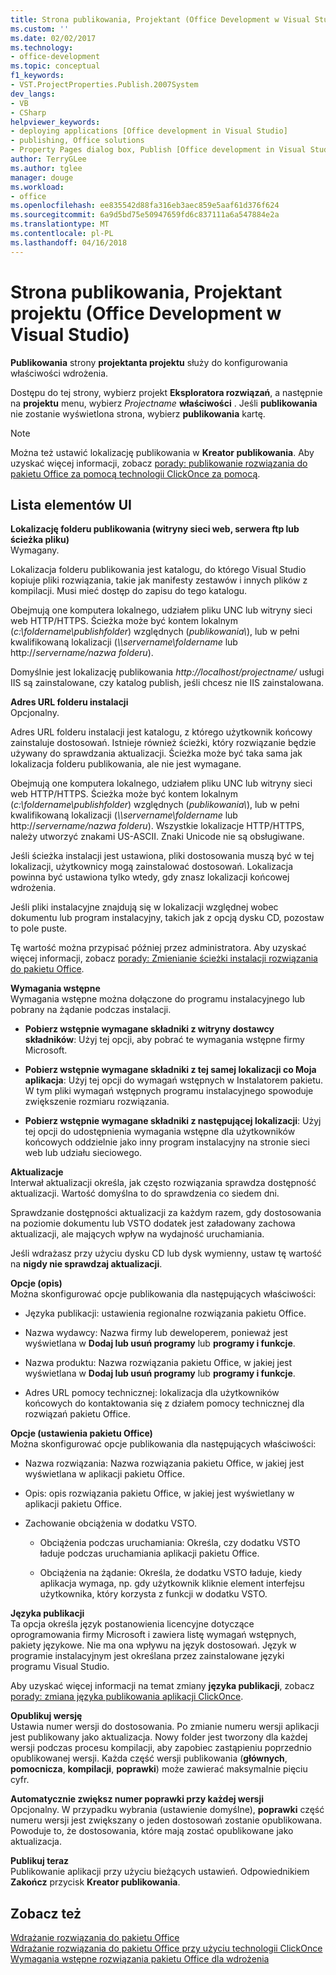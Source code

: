 ```yaml
---
title: Strona publikowania, Projektant (Office Development w Visual Studio) projektu | Dokumentacja firmy Microsoft
ms.custom: ''
ms.date: 02/02/2017
ms.technology:
- office-development
ms.topic: conceptual
f1_keywords:
- VST.ProjectProperties.Publish.2007System
dev_langs:
- VB
- CSharp
helpviewer_keywords:
- deploying applications [Office development in Visual Studio]
- publishing, Office solutions
- Property Pages dialog box, Publish [Office development in Visual Studio]
author: TerryGLee
ms.author: tglee
manager: douge
ms.workload:
- office
ms.openlocfilehash: ee835542d88fa316eb3aec859e5aaf61d376f624
ms.sourcegitcommit: 6a9d5bd75e50947659fd6c837111a6a547884e2a
ms.translationtype: MT
ms.contentlocale: pl-PL
ms.lasthandoff: 04/16/2018
---
```

# <a name="publish-page-project-designer-office-development-in-visual-studio"></a>Strona publikowania, Projektant projektu (Office Development w Visual Studio)
  **Publikowania** strony **projektanta projektu** służy do konfigurowania właściwości wdrożenia.  
  
 Dostępu do tej strony, wybierz projekt **Eksploratora rozwiązań**, a następnie na **projektu** menu, wybierz *Projectname* **właściwości** . Jeśli **publikowania** nie zostanie wyświetlona strona, wybierz **publikowania** kartę.  
  
> [!NOTE]  
>  Można też ustawić lokalizację publikowania w **Kreator publikowania**. Aby uzyskać więcej informacji, zobacz [porady: publikowanie rozwiązania do pakietu Office za pomocą technologii ClickOnce za pomocą](http://msdn.microsoft.com/en-us/2b6c247e-bc04-4ce4-bb64-c4e79bb3d5b8).  
  
## <a name="uielement-list"></a>Lista elementów UI  
 **Lokalizację folderu publikowania (witryny sieci web, serwera ftp lub ścieżka pliku)**  
 Wymagany.  
  
 Lokalizacja folderu publikowania jest katalogu, do którego Visual Studio kopiuje pliki rozwiązania, takie jak manifesty zestawów i innych plików z kompilacji. Musi mieć dostęp do zapisu do tego katalogu.  
  
 Obejmują one komputera lokalnego, udziałem pliku UNC lub witryny sieci web HTTP/HTTPS. Ścieżka może być kontem lokalnym (*c:\foldername\publishfolder*) względnych (*publikowania\\*), lub w pełni kwalifikowaną lokalizacji (*\\\servername\foldername* lub http://*servername/nazwa folderu*).  
  
 Domyślnie jest lokalizację publikowania *http://localhost/projectname/* usługi IIS są zainstalowane, czy katalog publish\, jeśli chcesz nie IIS zainstalowana.  
  
 **Adres URL folderu instalacji**  
 Opcjonalny.  
  
 Adres URL folderu instalacji jest katalogu, z którego użytkownik końcowy zainstaluje dostosowań. Istnieje również ścieżki, który rozwiązanie będzie używany do sprawdzania aktualizacji. Ścieżka może być taka sama jak lokalizacja folderu publikowania, ale nie jest wymagane.  
  
 Obejmują one komputera lokalnego, udziałem pliku UNC lub witryny sieci web HTTP/HTTPS. Ścieżka może być kontem lokalnym (*c:\foldername\publishfolder*) względnych (*publikowania\\*), lub w pełni kwalifikowaną lokalizacji (*\\\servername\foldername* lub http://*servername/nazwa folderu*). Wszystkie lokalizacje HTTP/HTTPS, należy utworzyć znakami US-ASCII. Znaki Unicode nie są obsługiwane.  
  
 Jeśli ścieżka instalacji jest ustawiona, pliki dostosowania muszą być w tej lokalizacji, użytkownicy mogą zainstalować dostosowań. Lokalizacja powinna być ustawiona tylko wtedy, gdy znasz lokalizacji końcowej wdrożenia.  
  
 Jeśli pliki instalacyjne znajdują się w lokalizacji względnej wobec dokumentu lub program instalacyjny, takich jak z opcją dysku CD, pozostaw to pole puste.  
  
 Tę wartość można przypisać później przez administratora. Aby uzyskać więcej informacji, zobacz [porady: Zmienianie ścieżki instalacji rozwiązania do pakietu Office](http://msdn.microsoft.com/en-us/d0eaa07b-2d72-4902-899f-2f9fb165b8fd).  
  
 **Wymagania wstępne**  
 Wymagania wstępne można dołączone do programu instalacyjnego lub pobrany na żądanie podczas instalacji.  
  
-   **Pobierz wstępnie wymagane składniki z witryny dostawcy składników**: Użyj tej opcji, aby pobrać te wymagania wstępne firmy Microsoft.  
  
-   **Pobierz wstępnie wymagane składniki z tej samej lokalizacji co Moja aplikacja**: Użyj tej opcji do wymagań wstępnych w Instalatorem pakietu. W tym pliki wymagań wstępnych programu instalacyjnego spowoduje zwiększenie rozmiaru rozwiązania.  
  
-   **Pobierz wstępnie wymagane składniki z następującej lokalizacji**: Użyj tej opcji do udostępnienia wymagania wstępne dla użytkowników końcowych oddzielnie jako inny program instalacyjny na stronie sieci web lub udziału sieciowego.  
  
 **Aktualizacje**  
 Interwał aktualizacji określa, jak często rozwiązania sprawdza dostępność aktualizacji. Wartość domyślna to do sprawdzenia co siedem dni.  
  
 Sprawdzanie dostępności aktualizacji za każdym razem, gdy dostosowania na poziomie dokumentu lub VSTO dodatek jest załadowany zachowa aktualizacji, ale mających wpływ na wydajność uruchamiania.  
  
 Jeśli wdrażasz przy użyciu dysku CD lub dysk wymienny, ustaw tę wartość na **nigdy nie sprawdzaj aktualizacji**.  
  
 **Opcje (opis)**  
 Można skonfigurować opcje publikowania dla następujących właściwości:  
  
-   Języka publikacji: ustawienia regionalne rozwiązania pakietu Office.  
  
-   Nazwa wydawcy: Nazwa firmy lub deweloperem, ponieważ jest wyświetlana w **Dodaj lub usuń programy** lub **programy i funkcje**.  
  
-   Nazwa produktu: Nazwa rozwiązania pakietu Office, w jakiej jest wyświetlana w **Dodaj lub usuń programy** lub **programy i funkcje**.  
  
-   Adres URL pomocy technicznej: lokalizacja dla użytkowników końcowych do kontaktowania się z działem pomocy technicznej dla rozwiązań pakietu Office.  
  
 **Opcje (ustawienia pakietu Office)**  
 Można skonfigurować opcje publikowania dla następujących właściwości:  
  
-   Nazwa rozwiązania: Nazwa rozwiązania pakietu Office, w jakiej jest wyświetlana w aplikacji pakietu Office.  
  
-   Opis: opis rozwiązania pakietu Office, w jakiej jest wyświetlany w aplikacji pakietu Office.  
  
-   Zachowanie obciążenia w dodatku VSTO.  
  
    -   Obciążenia podczas uruchamiania: Określa, czy dodatku VSTO ładuje podczas uruchamiania aplikacji pakietu Office.  
  
    -   Obciążenia na żądanie: Określa, że dodatku VSTO ładuje, kiedy aplikacja wymaga, np. gdy użytkownik kliknie element interfejsu użytkownika, który korzysta z funkcji w dodatku VSTO.  
  
 **Języka publikacji**  
 Ta opcja określa język postanowienia licencyjne dotyczące oprogramowania firmy Microsoft i zawiera listę wymagań wstępnych, pakiety językowe. Nie ma ona wpływu na język dostosowań. Język w programie instalacyjnym jest określana przez zainstalowane języki programu Visual Studio.  
  
 Aby uzyskać więcej informacji na temat zmiany **języka publikacji**, zobacz [porady: zmiana języka publikowania aplikacji ClickOnce](/visualstudio/deployment/how-to-change-the-publish-language-for-a-clickonce-application).  
  
 **Opublikuj wersję**  
 Ustawia numer wersji do dostosowania. Po zmianie numeru wersji aplikacji jest publikowany jako aktualizacja. Nowy folder jest tworzony dla każdej wersji podczas procesu kompilacji, aby zapobiec zastąpieniu poprzednio opublikowanej wersji. Każda część wersji publikowania (**głównych**, **pomocnicza**, **kompilacji**, **poprawki**) może zawierać maksymalnie pięciu cyfr.  
  
 **Automatycznie zwiększ numer poprawki przy każdej wersji**  
 Opcjonalny. W przypadku wybrania (ustawienie domyślne), **poprawki** część numeru wersji jest zwiększany o jeden dostosowań zostanie opublikowana. Powoduje to, że dostosowania, które mają zostać opublikowane jako aktualizacja.  
  
 **Publikuj teraz**  
 Publikowanie aplikacji przy użyciu bieżących ustawień. Odpowiednikiem **Zakończ** przycisk **Kreator publikowania**.  
  
## <a name="see-also"></a>Zobacz też  
 [Wdrażanie rozwiązania do pakietu Office](../vsto/deploying-an-office-solution.md)   
 [Wdrażanie rozwiązania do pakietu Office przy użyciu technologii ClickOnce](../vsto/deploying-an-office-solution-by-using-clickonce.md)   
 [Wymagania wstępne rozwiązania pakietu Office dla wdrożenia](http://msdn.microsoft.com/en-us/9f672809-43a3-40a1-9057-397ce3b5126e)  
  
  